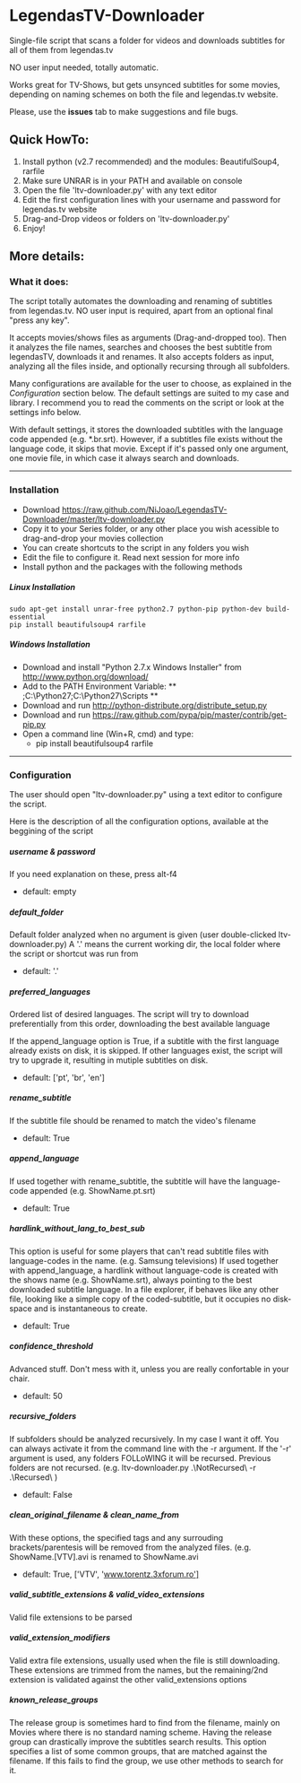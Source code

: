 LegendasTV-Downloader
=======================

Single-file script that scans a folder for videos and downloads subtitles for all of them from legendas.tv

NO user input needed, totally automatic.

Works great for TV-Shows, but gets unsynced subtitles for some movies, depending on naming schemes on both the file and legendas.tv website.

Please, use the **issues** tab to make suggestions and file bugs.

## Quick HowTo:

1. Install python (v2.7 recommended) and the modules: BeautifulSoup4, rarfile
2. Make sure UNRAR is in your PATH and available on console 
3. Open the file 'ltv-downloader.py' with any text editor
4. Edit the first configuration lines with your username and password for legendas.tv website
5. Drag-and-Drop videos or folders on 'ltv-downloader.py'
6. Enjoy!


## More details:

### What it does:

The script totally automates the downloading and renaming of subtitles from legendas.tv.
NO user input is required, apart from an optional final "press any key".

It accepts movies/shows files as arguments (Drag-and-dropped too).
Then it analyzes the file names, searches and chooses the best subtitle from legendasTV, downloads it and renames.
It also accepts folders as input, analyzing all the files inside, and optionally recursing through all subfolders.

Many configurations are available for the user to choose, as explained in the *Configuration* section below.
The default settings are suited to my case and library.
I recommend you to read the comments on the script or look at the settings info below.

With default settings, it stores the downloaded subtitles with the language code appended (e.g. \*.br.srt).
However, if a subtitles file exists without the language code, it skips that movie.
Except if it's passed only one argument, one movie file, in which case it always search and downloads.

____

### Installation

* Download https://raw.github.com/NiJoao/LegendasTV-Downloader/master/ltv-downloader.py
* Copy it to your Series folder, or any other place you wish acessible to drag-and-drop your movies collection
* You can create shortcuts to the script in any folders you wish
* Edit the file to configure it. Read next session for more info
* Install python and the packages with the following methods

##### Linux Installation

    sudo apt-get install unrar-free python2.7 python-pip python-dev build-essential
    pip install beautifulsoup4 rarfile

##### Windows Installation

* Download and install "Python 2.7.x Windows Installer" from http://www.python.org/download/
* Add to the PATH Environment Variable: ** ;C:\Python27;C:\Python27\Scripts **
* Download and run http://python-distribute.org/distribute_setup.py
* Download and run https://raw.github.com/pypa/pip/master/contrib/get-pip.py
* Open a command line (Win+R, cmd) and type:
  * pip install beautifulsoup4 rarfile

____

### Configuration

The user should open "ltv-downloader.py" using a text editor to configure the script.

Here is the description of all the configuration options, available at the beggining of the script

##### username & password

If you need explanation on these, press alt-f4
* default: empty

##### default_folder

Default folder analyzed when no argument is given (user double-clicked ltv-downloader.py)
A '.' means the current working dir, the local folder where the script or shortcut was run from
* default: '.'

##### preferred_languages

Ordered list of desired languages.
The script will try to download preferentially from this order, downloading the best available language

If the append_language option is True, if a subtitle with the first language already exists on disk, it is skipped.
If other languages exist, the script will try to upgrade it, resulting in mutiple subtitles on disk.
* default: ['pt', 'br', 'en']

##### rename_subtitle 

If the subtitle file should be renamed to match the video's filename
* default: True

##### append_language 

If used together with rename_subtitle, the subtitle will have the language-code appended (e.g. ShowName.pt.srt)
* default: True

##### hardlink_without_lang_to_best_sub

This option is useful for some players that can't read subtitle files with language-codes in the name. (e.g. Samsung televisions)
If used together with append_language, a hardlink without language-code is created with the shows name (e.g. ShowName.srt), always pointing to the best downloaded subtitle language.
In a file explorer, if behaves like any other file, looking like a simple copy of the coded-subtitle, but it occupies no disk-space and is instantaneous to create.
* default: True

##### confidence_threshold 

Advanced stuff. Don't mess with it, unless you are really confortable in your chair.
* default: 50

##### recursive_folders 

If subfolders should be analyzed recursively.
In my case I want it off. You can always activate it from the command line with the -r argument.
If the '-r' argument is used, any folders FOLLoWING it will be recursed. Previous folders are not recursed.
(e.g. ltv-downloader.py .\NotRecursed\ -r .\Recursed\ )
* default: False

##### clean_original_filename & clean_name_from  

With these options, the specified tags and any surrouding brackets/parentesis will be removed from the analyzed files.
(e.g. ShowName.[VTV].avi is renamed to ShowName.avi
* default: True, ['VTV', 'www.torentz.3xforum.ro']

##### valid_subtitle_extensions & valid_video_extensions

Valid file extensions to be parsed

##### valid_extension_modifiers

Valid extra file extensions, usually used when the file is still downloading.
These extensions are trimmed from the names, but the remaining/2nd extension is validated against the other valid_extensions options

##### known_release_groups

The release group is sometimes hard to find from the filename, mainly on Movies where there is no standard naming scheme.
Having the release group can drastically improve the subtitles search results.
This option specifies a list of some common groups, that are matched against the filename.
If this fails to find the group, we use other methods to search for it.
